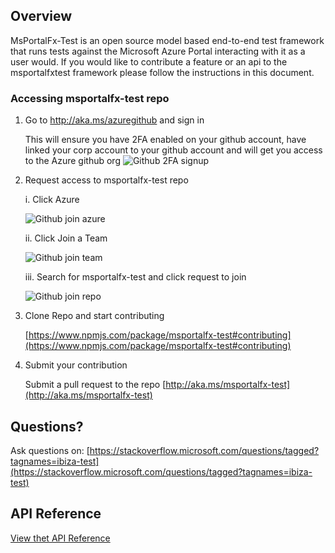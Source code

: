 <properties title="" pageTitle="msportalfx-test-contribute documentation" description="msportalfx-test-contribute documentation" authors="amitgetgit" />

## Overview

MsPortalFx-Test is an open source model based end-to-end test framework that runs tests against the Microsoft Azure Portal interacting with it as a user would. 
If you would like to contribute a feature or an api to the msportalfxtest framework please follow the instructions in this document. 


### Accessing msportalfx-test repo

1. Go to http://aka.ms/azuregithub and sign in
   
   This will ensure you have 2FA enabled on your github account, have linked your corp account to your github account and will get you access to the Azure github org
   ![Github 2FA signup][github-signup-2fa]
   
1. Request access to msportalfx-test repo

   i. Click Azure
   
   ![Github join azure][github-join-azure]
   
   ii. Click Join a Team
   
   ![Github join team][github-join-team]
   
   iii. Search for msportalfx-test and click request to join
   
   ![Github join repo][github-join-repo]

1. Clone Repo and start contributing

   [https://www.npmjs.com/package/msportalfx-test#contributing](https://www.npmjs.com/package/msportalfx-test#contributing)
    
1. Submit your contribution
   
   Submit a pull request to the repo [http://aka.ms/msportalfx-test](http://aka.ms/msportalfx-test)

## Questions?

Ask questions on: [https://stackoverflow.microsoft.com/questions/tagged?tagnames=ibiza-test](https://stackoverflow.microsoft.com/questions/tagged?tagnames=ibiza-test)

## API Reference

[View thet API Reference](http://aka.ms/msportalfx-test/api)

[github-signup-2fa]: ../media/msportalfx-test-contribute/github-signup-2fa.png
[github-join-azure]: ../media/msportalfx-test-contribute/github-join-azure.png
[github-join-team]: ../media/msportalfx-test-contribute/github-join-team.png
[github-join-repo]: ../media/msportalfx-test-contribute/github-join-repo.png